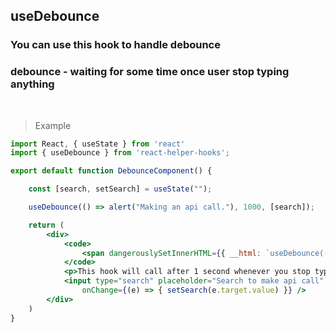 ## useDebounce

### You can use this hook to handle debounce
### debounce - waiting for some time once user stop typing anything

<br />

> Example

```jsx
import React, { useState } from 'react'
import { useDebounce } from 'react-helper-hooks';

export default function DebounceComponent() {

    const [search, setSearch] = useState("");

    useDebounce(() => alert("Making an api call."), 1000, [search]);

    return (
        <div>
            <code>
                <span dangerouslySetInnerHTML={{ __html: `useDebounce(() => alert("Make api call now"), 1000, [search]);` }}></span>
            </code>
            <p>This hook will call after 1 second whenever you stop typing</p>
            <input type="search" placeholder="Search to make api call" value={search}
                onChange={(e) => { setSearch(e.target.value) }} />
        </div>
    )
}
```